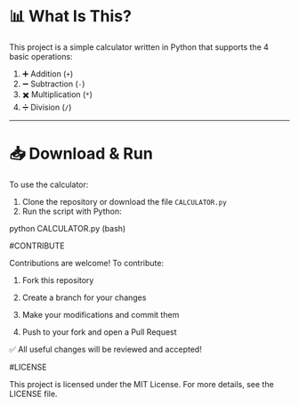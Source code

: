 # 📊 What Is This?

This project is a simple calculator written in Python that supports the 4 basic operations:

1. ➕ Addition (`+`)  
2. ➖ Subtraction (`-`)  
3. ✖️ Multiplication (`*`)  
4. ➗ Division (`/`)

---

# 📥 Download & Run

To use the calculator:

1. Clone the repository or download the file `CALCULATOR.py`
2. Run the script with Python:

python CALCULATOR.py (bash)


#CONTRIBUTE

Contributions are welcome! To contribute:

1. Fork this repository

2. Create a branch for your changes

3. Make your modifications and commit them

4. Push to your fork and open a Pull Request

✅ All useful changes will be reviewed and accepted!


#LICENSE

This project is licensed under the MIT License.
For more details, see the LICENSE file.





